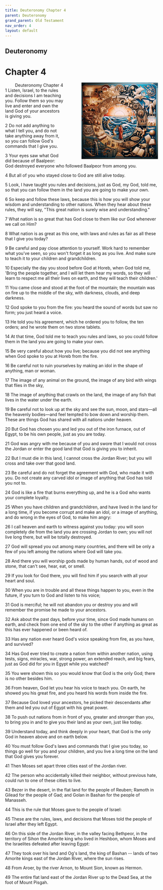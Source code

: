 ```yaml
---
title: Deuteronomy Chapter 4
parent: Deuteronomy
grand_parent: Old Testament
nav_order: 4
layout: default
---
```


## Deuteronomy

# Chapter 4

<div style="clear: both; text-align: right;">
    <div style="max-width: 50%; height: auto; float: right; margin: 0 0 10px 10px; padding-left: 10%;">
        <img src="/assets/Image/Deuteronomy/500/4.jpg" alt="Deuteronomy Chapter 4" class="chapter-image">
    </div>
    <figcaption style="font-size: 14px; text-align: right;">Deuteronomy Chapter 4</figcaption>
</div>
1 Listen, Israel, to the rules and decisions I am teaching you. Follow them so you may live and enter and own the land God of your ancestors is giving you.

2 Do not add anything to what I tell you, and do not take anything away from it, so you can follow God's commands that I give you.

3 Your eyes saw what God did because of Baalpeor: God destroyed everyone who followed Baalpeor from among you.

4 But all of you who stayed close to God are still alive today.

5 Look, I have taught you rules and decisions, just as God, my God, told me, so that you can follow them in the land you are going to make your own.

6 So keep and follow these laws, because this is how you will show your wisdom and understanding to other nations. When they hear about these rules, they will say, "This great nation is surely wise and understanding."

7 What nation is so great that has God close to them like our God whenever we call on Him?

8 What nation is as great as this one, with laws and rules as fair as all these that I give you today?

9 Be careful and pay close attention to yourself. Work hard to remember what you've seen, so you won't forget it as long as you live. And make sure to teach it to your children and grandchildren.

10 Especially the day you stood before God at Horeb, when God told me, 'Bring the people together, and I will let them hear my words, so they will learn to respect me all their lives on earth, and they will teach their children.'

11 You came close and stood at the foot of the mountain; the mountain was on fire up to the middle of the sky, with darkness, clouds, and deep darkness.

12 God spoke to you from the fire: you heard the sound of words but saw no form; you just heard a voice.

13 He told you his agreement, which he ordered you to follow, the ten orders; and he wrote them on two stone tablets.

14 At that time, God told me to teach you rules and laws, so you could follow them in the land you are going to make your own.

15 Be very careful about how you live; because you did not see anything when God spoke to you at Horeb from the fire.

16 Be careful not to ruin yourselves by making an idol in the shape of anything, man or woman.

17 The image of any animal on the ground, the image of any bird with wings that flies in the sky,

18 The image of anything that crawls on the land, the image of any fish that lives in the water under the earth.

19 Be careful not to look up at the sky and see the sun, moon, and stars—all the heavenly bodies—and feel tempted to bow down and worship them. These are things God has shared with all nations under heaven.

20 But God has chosen you and led you out of the iron furnace, out of Egypt, to be his own people, just as you are today.

21 God was angry with me because of you and swore that I would not cross the Jordan or enter the good land that God is giving you to inherit.

22 But I must die in this land, I cannot cross the Jordan River; but you will cross and take over that good land.

23 Be careful and do not forget the agreement with God, who made it with you. Do not create any carved idol or image of anything that God has told you not to.

24 God is like a fire that burns everything up, and he is a God who wants your complete loyalty.

25 When you have children and grandchildren, and have lived in the land for a long time, if you become corrupt and make an idol, or a image of anything, and do wrong in the eyes of God, to make him angry:

26 I call heaven and earth to witness against you today: you will soon completely die from the land you are crossing Jordan to own; you will not live long there, but will be totally destroyed.

27 God will spread you out among many countries, and there will be only a few of you left among the nations where God will take you.

28 And there you will worship gods made by human hands, out of wood and stone, that can't see, hear, eat, or smell.

29 If you look for God there, you will find him if you search with all your heart and soul.

30 When you are in trouble and all these things happen to you, even in the future, if you turn to God and listen to his voice;

31 God is merciful; he will not abandon you or destroy you and will remember the promise he made to your ancestors.

32 Ask about the past days, before your time, since God made humans on earth, and check from one end of the sky to the other if anything as great as this has ever happened or been heard of.

33 Has any nation ever heard God's voice speaking from fire, as you have, and survived?

34 Has God ever tried to create a nation from within another nation, using tests, signs, miracles, war, strong power, an extended reach, and big fears, just as God did for you in Egypt while you watched?

35 You were shown this so you would know that God is the only God; there is no other besides him.

36 From heaven, God let you hear his voice to teach you. On earth, he showed you his great fire, and you heard his words from inside the fire.

37 Because God loved your ancestors, he picked their descendants after them and led you out of Egypt with his great power.

38 To push out nations from in front of you, greater and stronger than you, to bring you in and to give you their land as your own, just like today.

39 Understand today, and think deeply in your heart, that God is the only God in heaven above and on earth below.

40 You must follow God's laws and commands that I give you today, so things go well for you and your children, and you live a long time on the land that God gives you forever.

41 Then Moses set apart three cities east of the Jordan river.

42 The person who accidentally killed their neighbor, without previous hate, could run to one of these cities to live.

43 Bezer in the desert, in the flat land for the people of Reuben; Ramoth in Gilead for the people of Gad; and Golan in Bashan for the people of Manasseh.

44 This is the rule that Moses gave to the people of Israel:

45 These are the rules, laws, and decisions that Moses told the people of Israel after they left Egypt.

46 On this side of the Jordan River, in the valley facing Bethpeor, in the territory of Sihon the Amorite king who lived in Heshbon, whom Moses and the Israelites defeated after leaving Egypt:

47 They took over his land and Og's land, the king of Bashan -- lands of two Amorite kings east of the Jordan River, where the sun rises.

48 From Aroer, by the river Arnon, to Mount Sion, known as Hermon.

49 The entire flat land east of the Jordan River up to the Dead Sea, at the foot of Mount Pisgah.


